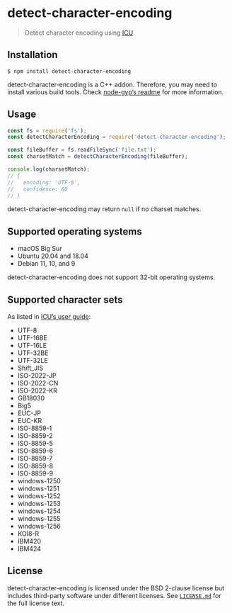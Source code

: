 # detect-character-encoding

> Detect character encoding using [ICU](http://site.icu-project.org)

## Installation

```console
$ npm install detect-character-encoding
```

detect-character-encoding is a C++ addon. Therefore, you may need to install various build tools. Check [node-gyp’s readme](https://github.com/nodejs/node-gyp#installation) for more information.

## Usage

```js
const fs = require('fs');
const detectCharacterEncoding = require('detect-character-encoding');

const fileBuffer = fs.readFileSync('file.txt');
const charsetMatch = detectCharacterEncoding(fileBuffer);

console.log(charsetMatch);
// {
//   encoding: 'UTF-8',
//   confidence: 60
// }
```

detect-character-encoding may return `null` if no charset matches.

## Supported operating systems

- macOS Big Sur
- Ubuntu 20.04 and 18.04
- Debian 11, 10, and 9

detect-character-encoding does not support 32-bit operating systems.

## Supported character sets

As listed in [ICU’s user guide](http://userguide.icu-project.org/conversion/detection#TOC-Detected-Encodings):

- UTF-8
- UTF-16BE
- UTF-16LE
- UTF-32BE
- UTF-32LE
- Shift_JIS
- ISO-2022-JP
- ISO-2022-CN
- ISO-2022-KR
- GB18030
- Big5
- EUC-JP
- EUC-KR
- ISO-8859-1
- ISO-8859-2
- ISO-8859-5
- ISO-8859-6
- ISO-8859-7
- ISO-8859-8
- ISO-8859-9
- windows-1250
- windows-1251
- windows-1252
- windows-1253
- windows-1254
- windows-1255
- windows-1256
- KOI8-R
- IBM420
- IBM424

## License

detect-character-encoding is licensed under the BSD 2-clause license but includes third-party software under different licenses. See [`LICENSE.md`](./LICENSE.md) for the full license text.
